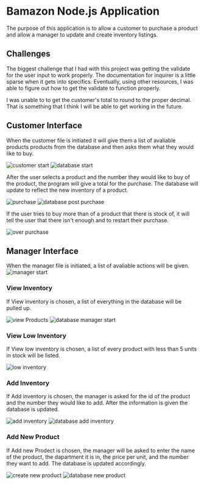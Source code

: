 # Bamazon Node.js Application
The purpose of this application is to allow a customer to purchase a product and allow a manager to update and create inventory listings.

## Challenges
The biggest challenge that I had with this project was getting the validate for the user input to work properly. The documentation for inquirer is a little sparse when it gets into specifics. Eventually, using other resources, I was able to figure out how to get the validate to function properly. 

I was unable to to get the customer's total to round to the proper decimal. That is something that I think I will be able to get working in the future.

## Customer Interface
When the customer file is initiated it will give them a list of avaliable products products from the database and then asks them what they would like to buy.

![customer start](/images/custStart.PNG)
![database start](/images/dbStartCustomer.PNG)

After the user selects a product and the number they would like to buy of the product, the program will give a total for the purchase. The database will update to reflect the new inventory of a product.

![purchase](/images/purchase.PNG)
![database post purchase](/images/dbPostPurchase.PNG)

If the user tries to buy more than of a product that there is stock of, it will tell the user that there isn't enough and to restart their purchase.

![over purchase](/images/overPurchase.PNG)
## Manager Interface
When the manager file is initiated, a list of avaliable actions will be given.
![manager start](/images/managerStart.PNG)

### View Inventory
If View inventory is chosen, a list of everything in the database will be pulled up.

![view Products](/images/viewProduct.PNG)
![database manager start](/images/dbStartManager.PNG)

### View Low Inventory
If View low inventory is chosen, a list of every product with less than 5 units in stock will be listed.

![low inventory](/images/lowInventory.PNG)

### Add Inventory
If Add inventory is chosen, the manager is asked for the id of the product and the number they would like to add. After the information is given the database is updated.

![add inventory](/images/addInventory.PNG)
![database add inventory](/images/dbPostAdd.PNG)

### Add New Product
If Add new Prodect is chosen, the manager will be asked to enter the name of the product, the dapartment it is in, the price per unit, and the number they want to add. The database is updated accordingly.

![create new product](/images/create.PNG)
![database new product](/images/dbAfterCreate.PNG)
